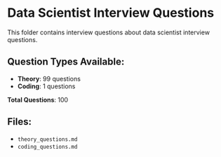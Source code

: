 # Data Scientist Interview Questions

This folder contains interview questions about data scientist interview questions.

## Question Types Available:

- **Theory**: 99 questions
- **Coding**: 1 questions

**Total Questions**: 100

## Files:

- `theory_questions.md`
- `coding_questions.md`
